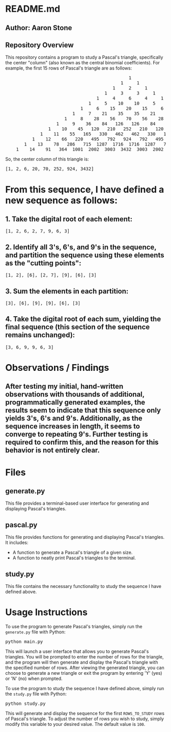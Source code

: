 # README.md

## Author: Aaron Stone

## Repository Overview

This repository contains a program to study a Pascal's triangle, specifically the center "column" (also known as the central binomial coefficients). For example, the first 15 rows of Pascal's triangle are as follows:

<pre>
                                              1
                                           1     1
                                        1     2     1
                                     1     3     3     1
                                  1     4     6     4     1
                               1     5    10    10     5     1
                            1     6    15    20    15     6     1
                         1     7    21    35    35    21     7     1
                      1     8    28    56    70    56    28     8     1
                   1     9    36    84   126   126    84    36     9     1
                1    10    45   120   210   252   210   120    45    10     1
             1    11    55   165   330   462   462   330   165    55    11     1
          1    12    66   220   495   792   924   792   495   220    66    12     1
       1    13    78   286   715  1287  1716  1716  1287   715   286    78    13     1
    1    14    91   364  1001  2002  3003  3432  3003  2002  1001   364    91    14     1
</pre>

So, the center column of this triangle is:
<pre>
[1, 2, 6, 20, 70, 252, 924, 3432]
</pre>

# From this sequence, I have defined a new sequence as follows:

## 1. Take the digital root of each element:
<pre>
[1, 2, 6, 2, 7, 9, 6, 3]
</pre>
## 2. Identify all 3's, 6's, and 9's in the sequence, and partition the sequence using these elements as the "cutting points":
<pre>
[1, 2], [6], [2, 7], [9], [6], [3]
</pre>
## 3. Sum the elements in each partition:
<pre>
[3], [6], [9], [9], [6], [3]
</pre>
## 4. Take the digital root of each sum, yielding the final sequence (this section of the sequence remains unchanged):
<pre>
[3, 6, 9, 9, 6, 3]
</pre>

# Observations / Findings

## After testing my initial, hand-written observations with thousands of additional, programmatically generated examples, the results seem to indicate that this sequence only yields 3's, 6's and 9's. Additionally, as the sequence increases in length, it seems to converge to repeating 9's. Further testing is required to confirm this, and the reason for this behavior is not entirely clear.

# Files

## generate.py

This file provides a terminal-based user interface for generating and displaying Pascal's triangles.

## pascal.py

This file provides functions for generating and displaying Pascal's triangles. It includes:

- A function to generate a Pascal's triangle of a given size.
- A function to neatly print Pascal's triangles to the terminal.

## study.py

This file contains the necessary functionality to study the sequence I have defined above.

# Usage Instructions

To use the program to generate Pascal's triangles, simply run the `generate.py` file with Python:

<pre>
python main.py
</pre>

This will launch a user interface that allows you to generate Pascal's triangles. You will be prompted to enter the number of rows for the triangle, and the program will then generate and display the Pascal's triangle with the specified number of rows. After viewing the generated triangle, you can choose to generate a new triangle or exit the program by entering 'Y' (yes) or 'N' (no) when prompted.

To use the program to study the sequence I have defined above, simply run the `study.py` file with Python:

<pre>
python study.py
</pre>

This will generate and display the sequence for the first `ROWS_TO_STUDY` rows of Pascal's triangle. To adjust the number of rows you wish to study, simply modify this variable to your desired value. The default value is `100`.
